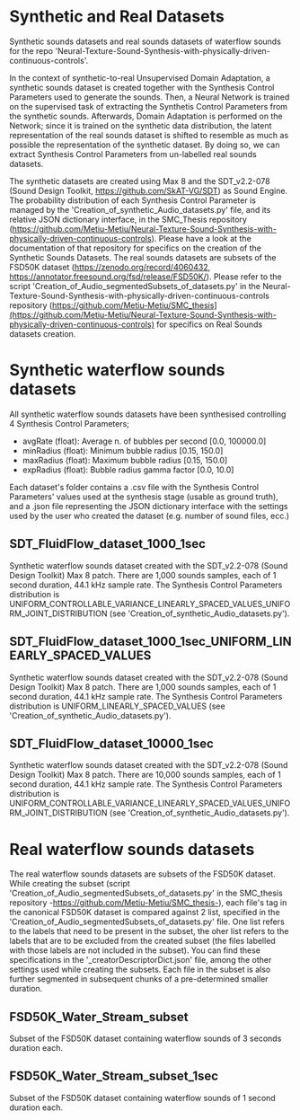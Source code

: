 # Synthetic and Real Datasets
Synthetic sounds datasets and real sounds datasets of waterflow sounds for the repo 'Neural-Texture-Sound-Synthesis-with-physically-driven-continuous-controls'.

In the context of synthetic-to-real Unsupervised Domain Adaptation, a synthetic sounds dataset is created together with the Synthesis Control Parameters used to generate the sounds.
Then, a Neural Network is trained on the supervised task of extracting the Synthetis Control Parameters from the synthetic sounds.
Afterwards, Domain Adaptation is performed on the Network; since it is trained on the synthetic data distribution, the latent representation of the real sounds dataset is shifted to resemble as much as possible 
the representation of the synthetic dataset. By doing so, we can extract Synthesis Control Parameters from un-labelled real sounds datasets.

The synthetic datasets are created using Max 8 and the SDT_v2.2-078 (Sound Design Toolkit, https://github.com/SkAT-VG/SDT) as Sound Engine. The probability distribution of each Synthesis Control Parameter is managed by the 'Creation_of_synthetic_Audio_datasets.py' file, and its relative JSON dictionary interface, in the SMC_Thesis repository (https://github.com/Metiu-Metiu/Neural-Texture-Sound-Synthesis-with-physically-driven-continuous-controls). Please have a look at the documentation of that repository for specifics on the creation of the Synthetic Sounds Datasets.
The real sounds datasets are subsets of the FSD50K dataset (https://zenodo.org/record/4060432, https://annotator.freesound.org/fsd/release/FSD50K/). Please refer to the script 'Creation_of_Audio_segmentedSubsets_of_datasets.py' in the Neural-Texture-Sound-Synthesis-with-physically-driven-continuous-controls repository (https://github.com/Metiu-Metiu/SMC_thesis](https://github.com/Metiu-Metiu/Neural-Texture-Sound-Synthesis-with-physically-driven-continuous-controls) for specifics on Real Sounds datasets creation.

# Synthetic waterflow sounds datasets
All synthetic waterflow sounds datasets have been synthesised controlling 4 Synthesis Control Parameters;
- avgRate (float): Average n. of bubbles per second [0.0, 100000.0]
- minRadius (float): Minimum bubble radius [0.15, 150.0]
- maxRadius (float): Maximum bubble radius [0.15, 150.0]
- expRadius (float): Bubble radius gamma factor [0.0, 10.0]

Each dataset's folder contains a .csv file with the Synthesis Control Parameters' values used at the synthesis stage (usable as ground truth), and a .json file representing the JSON dictionary interface with the settings used by the user who created the dataset (e.g. number of sound files, ecc.)

## SDT_FluidFlow_dataset_1000_1sec
Synthetic waterflow sounds dataset created with the SDT_v2.2-078 (Sound Design Toolkit) Max 8 patch.
There are 1,000 sounds samples, each of 1 second duration, 44.1 kHz sample rate.
The Synthesis Control Parameters distribution is UNIFORM_CONTROLLABLE_VARIANCE_LINEARLY_SPACED_VALUES_UNIFORM_JOINT_DISTRIBUTION (see 'Creation_of_synthetic_Audio_datasets.py').

## SDT_FluidFlow_dataset_1000_1sec_UNIFORM_LINEARLY_SPACED_VALUES
Synthetic waterflow sounds dataset created with the SDT_v2.2-078 (Sound Design Toolkit) Max 8 patch.
There are 1,000 sounds samples, each of 1 second duration, 44.1 kHz sample rate.
The Synthesis Control Parameters distribution is UNIFORM_LINEARLY_SPACED_VALUES (see 'Creation_of_synthetic_Audio_datasets.py').

## SDT_FluidFlow_dataset_10000_1sec
Synthetic waterflow sounds dataset created with the SDT_v2.2-078 (Sound Design Toolkit) Max 8 patch.
There are 10,000 sounds samples, each of 1 second duration, 44.1 kHz sample rate.
The Synthesis Control Parameters distribution is UNIFORM_CONTROLLABLE_VARIANCE_LINEARLY_SPACED_VALUES_UNIFORM_JOINT_DISTRIBUTION (see 'Creation_of_synthetic_Audio_datasets.py').

# Real waterflow sounds datasets
The real waterflow sounds datasets are subsets of the FSD50K dataset.
While creating the subset (script 'Creation_of_Audio_segmentedSubsets_of_datasets.py' in the SMC_thesis repository -https://github.com/Metiu-Metiu/SMC_thesis-), each file's tag in the canonical FSD50K dataset is compared against 2 list, specified in the 'Creation_of_Audio_segmentedSubsets_of_datasets.py' file. One list refers to the labels that need to be present in the subset, the oher list refers to the labels that are to be excluded from the created subset (the files labelled with those labels are not included in the subset).
You can find these specifications in the '_creatorDescriptorDict.json' file, among the other settings used while creating the subsets.
Each file in the subset is also further segmented in subsequent chunks of a pre-determined smaller duration.

## FSD50K_Water_Stream_subset
Subset of the FSD50K dataset containing waterflow sounds of 3 seconds duration each.

## FSD50K_Water_Stream_subset_1sec
Subset of the FSD50K dataset containing waterflow sounds of 1 second duration each.
